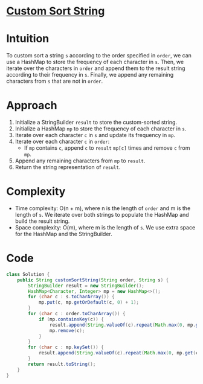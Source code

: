 
# [Custom Sort String](https://leetcode.com/problems/custom-sort-string/?envType=daily-question&envId=2024-03-11)
# Intuition
To custom sort a string `s` according to the order specified in `order`, we can use a HashMap to store the frequency of each character in `s`. Then, we iterate over the characters in `order` and append them to the result string according to their frequency in `s`. Finally, we append any remaining characters from `s` that are not in `order`.

# Approach
1. Initialize a StringBuilder `result` to store the custom-sorted string.
2. Initialize a HashMap `mp` to store the frequency of each character in `s`.
3. Iterate over each character `c` in `s` and update its frequency in `mp`.
4. Iterate over each character `c` in `order`:
    - If `mp` contains `c`, append `c` to `result` `mp[c]` times and remove `c` from `mp`.
5. Append any remaining characters from `mp` to `result`.
6. Return the string representation of `result`.

# Complexity
- Time complexity: O(n + m), where n is the length of `order` and m is the length of `s`. We iterate over both strings to populate the HashMap and build the result string.
- Space complexity: O(m), where m is the length of `s`. We use extra space for the HashMap and the StringBuilder.

# Code
```java
class Solution {
    public String customSortString(String order, String s) {
        StringBuilder result = new StringBuilder();
        HashMap<Character, Integer> mp = new HashMap<>();
        for (char c : s.toCharArray()) {
            mp.put(c, mp.getOrDefault(c, 0) + 1);
        }
        for (char c : order.toCharArray()) {
            if (mp.containsKey(c)) {
                result.append(String.valueOf(c).repeat(Math.max(0, mp.get(c))));
                mp.remove(c);
            }
        }
        for (char c : mp.keySet()) {
            result.append(String.valueOf(c).repeat(Math.max(0, mp.get(c))));
        }
        return result.toString();
    }
}
```
